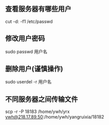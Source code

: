 ## 查看服务器有哪些用户

cut -d: -f1 /etc/passwd

## 修改用户密码

sudo passwd 用户名


## 删除用户(谨慎操作)
sudo userdel -r 用户名

## 不同服务器之间传输文件
scp -r -P 18183 /home/ywh/yrx ywh@218.17.89.50:/home/ywh/yangruixia/18182

